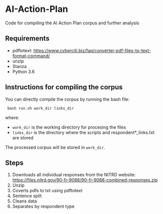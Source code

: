 # AI-Action-Plan
Code for compiling the AI Action Plan corpus and further analysis

## Requirements
- pdftotext: https://www.cyberciti.biz/faq/converter-pdf-files-to-text-format-command/
- unzip
- Stanza 
- Python 3.6


## Instructions for compiling the corpus
You can directly compile the corpus by running the bash file:

``` bash run.sh work_dir links_dir```

where:
- ``` work_dir ``` is the working directory for procesing the files
- ``` links_dir ``` is the directory where the scripts and respondent*_links.txt are stored

The processed corpus will be stored in ``` work_dir ```.

## Steps
1. Downloads all individual responses from the NITRD website: https://files.nitrd.gov/90-fr-9088/90-fr-9088-combined-responses.zip
2. Unzip
3. Coverts pdfs to txt using pdftotext
4. Sentence split
5. Cleans data
6. Separates by respondent type
